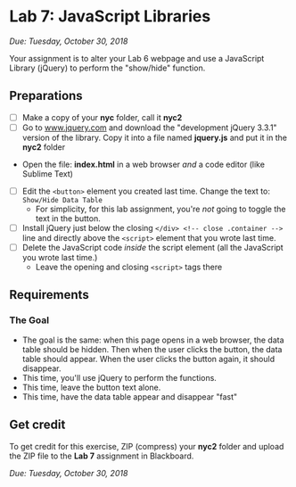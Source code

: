 # Lab 7: JavaScript Libraries
*Due: Tuesday, October 30, 2018*

Your assignment is to alter your Lab 6 webpage and use a JavaScript Library (jQuery) to perform the "show/hide" function.

## Preparations

- [ ] Make a copy of your **nyc** folder, call it **nyc2**
- [ ] Go to www.jquery.com and download the "development jQuery 3.3.1" version of the library.  Copy it into a file named **jquery.js** and put it in the **nyc2** folder

- Open the file: **index.html** in a web browser *and* a code editor (like Sublime Text)

- [ ] Edit the `<button>` element you created last time.  Change the text to: `Show/Hide Data Table`
  - For simplicity, for this lab assignment, you're *not* going to toggle the text in the button.
- [ ] Install jQuery just below the closing `</div> <!-- close .container -->` line and directly above the `<script>` element that you wrote last time.
- [ ] Delete the JavaScript code *inside* the script element (all the JavaScript you wrote last time.)
  - Leave the opening and closing `<script>` tags there

## Requirements

### The Goal

- The goal is the same: when this page opens in a web browser, the data table should be hidden.  Then when the user clicks the button, the data table should appear.  When the user clicks the button again, it should disappear.
- This time, you'll use jQuery to perform the functions.
- This time, leave the button text alone.
- This time, have the data table appear and disappear "fast"

## Get credit

To get credit for this exercise, ZIP (compress) your **nyc2** folder and upload the ZIP file to the **Lab 7** assignment in Blackboard.

*Due: Tuesday, October 30, 2018*